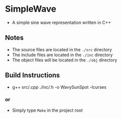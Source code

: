 # SimpleWave
* A simple sine wave representation written in C++



## Notes
* The source files are located in the `./src` directory
* The include files are located in the `./inc` directory
* The object files will be located in the `./obj` directory


## Build Instructions
* g++ src/*.cpp ./inc/*.h -o WavySunSpot -lcurses

### or

* Simply type `Make` in the project root
